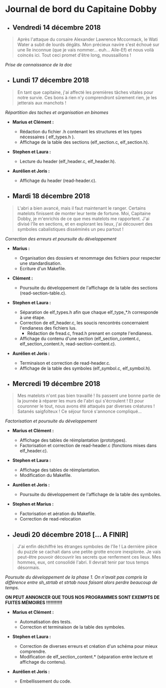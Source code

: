 # Journal de bord du Capitaine Dobby


* ## Vendredi 14 décembre 2018
> Après l'attaque du corsaire Alexander Lawrence Mccormack, le Wati Water a subit de lourds dégâts.
> Mon précieux navire s'est échoué sur une île inconnue (que je vais nommer... euh... Aile-Ef) et nous voilà coincés ici.
> Tout ceci promet d'être long, moussaillons !

*Prise de connaissance de la doc*

* ## Lundi 17 décembre 2018
> En tant que capitaine, j'ai affecté les premières tâches vitales pour notre survie. Ces bons à rien
> n'y comprendront sûrement rien, je les jetterais aux manchots !

*Répartition des taches et organisation en binomes*


  * __Marius et Clément :__
    * Rédaction du fichier .h contenant les structures et les types nécessaires ( elf_types.h ).
    * Affichage de la table des sections (elf_section.c, elf_section.h).

  * __Stephen et Laura :__
    * Lecture du header (elf_header.c, elf_header.h).

  * __Aurélien et Joris :__
    * Affichage du header (read-header.c).


* ## Mardi 18 décembre 2018
> L'abri a bien avancé, mais il faut maintenant le ranger. Certains matelots finissent de monter leur tente de fortune.
> Moi, Capitaine Dobby, je m'enrichis de ce que mes matelots me rapportent. J'ai divisé l'île en sections, et en explorant
> les lieux, j'ai découvert des symboles cabalistiques disséminés un peu partout !

*Correction des erreurs et poursuite du développement*

  * __Marius :__
    * Organisation des dossiers et renommage des fichiers pour respecter une standardisation.
    * Ecriture d'un Makefile.

  * __Clément :__
    * Poursuite du développement de l'affichage de la table des sections (read-section-table.c).

  * __Stephen et Laura :__
    * Séparation de elf_types.h afin que chaque elf_type_*.h corresponde à une étape.
    * Correction de elf_header.c, les soucis rencontrés concernaient l'endianess des fichiers lus.
      * Rédaction de fread.c, fread.h prenant en compte l'endianess.
    * Affichage du contenu d'une section (elf_section_content.c, elf_section_content.h, read-section-content.c).

  * __Aurélien et Joris :__
    * Terminaison et correction de read-header.c.
    * Affichage de la table des symboles (elf_symbol.c, elf_symbol.h).

* ## Mercredi 19 décembre 2018
> Mes matelots n'ont pas bien travaillé ! Ils passent une bonne partie de la journée à réparer les murs de l'abri qui
> s'écroulent ! Et pour couronner le tout, nous avons été attaqués par diverses créatures ! Satanés saigfolteux !
> Ce séjour forcé s'annonce compliqué...

*Factorisation et poursuite du développement*

  * __Marius et Clément :__
    * Affichage des tables de réimplantation (prototypes).
    * Factorisation et correction de read-header.c (fonctions mises dans elf_header.c).

  * __Stephen et Laura :__
    * Affichage des tables de réimplantation.
    * Modification du Makefile.

  * __Aurélien et Joris :__
    * Poursuite du développement de l'affichage de la table des symboles.

  * __Stephen et Marius :__
    * Factorisation et aération du Makefile.
    * Correction de read-relocation


* ## Jeudi 20 décembre 2018 [... A FINIR]
> J'ai enfin déchiffré les étranges symboles de l'île ! La dernière pièce du puzzle se cachait dans une petite grotte 
> encore inexplorée. Je vais peut-être pouvoir découvrir les secrets que renferment ces lieux. Mes hommes, eux, ont
> consolidé l'abri. Il devrait tenir par tous temps désormais. 

*Poursuite du développement de la phase 1. On n'avait pas compris la différence entre sh_strtab et strtab nous faisant alors perdre beaucoup de temps.*

**ON PEUT ANNONCER QUE TOUS NOS PROGRAMMES SONT EXEMPTS DE FUITES MÉMOIRES !!!!!!!!!!!**

  * __Marius et Clément :__
    * Automatisation des tests.
    * Correction et terminaison de la table des symboles.

  * __Stephen et Laura :__
    * Correction de diverses erreurs et création d'un schéma pour mieux comprendre.
    * Modification de elf_section_content.* (séparation entre lecture et affichage du contenu).

  * __Aurélien et Joris :__
    * Embellissement du code.
